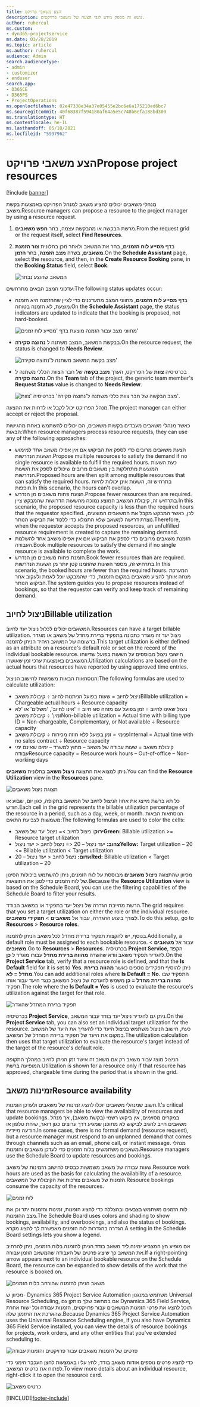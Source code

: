 ```yaml
---
title: הצע משאבי פרויקט
description: נושא זה מספק מידע לגבי הצעה של משאבי פרויקטים.
author: ruhercul
ms.custom:
- dyn365-projectservice
ms.date: 03/28/2019
ms.topic: article
ms.author: ruhercul
audience: Admin
search.audienceType:
- admin
- customizer
- enduser
search.app:
- D365CE
- D365PS
- ProjectOperations
ms.openlocfilehash: 02e47338e34a37e05455e2bc6e6a175210ed6bc7
ms.sourcegitcommit: 40f68387f594180af64a5e5c748b6efa188bd300
ms.translationtype: HT
ms.contentlocale: he-IL
ms.lasthandoff: 05/10/2021
ms.locfileid: "5997962"
---
```

# <a name="propose-project-resources"></a><span data-ttu-id="50675-103">הצע משאבי פרויקט</span><span class="sxs-lookup"><span data-stu-id="50675-103">Propose project resources</span></span>

[!include [banner](../includes/psa-now-project-operations.md)]

<span data-ttu-id="50675-104">מנהלי משאבים יכולים להציע משאב למנהל הפרויקט באמצעות בקשת משאב.</span><span class="sxs-lookup"><span data-stu-id="50675-104">Resource managers can propose a resource to the project manager by using a resource request.</span></span>

1. <span data-ttu-id="50675-105">מרשת הבקשה או מהבקשה עצמה, בחר **חפש משאבים**.</span><span class="sxs-lookup"><span data-stu-id="50675-105">From the request grid or the request itself, select **Find Resources**.</span></span>
2. <span data-ttu-id="50675-106">בדף **מסייע לוח הזמנים‬**, בחר את המשאב ולאחר מכן בחלונית **צור הזמנת משאבים**, בשדה **מצב הזמנה**, בחר **הזמן**.</span><span class="sxs-lookup"><span data-stu-id="50675-106">On the **Schedule Assistant** page, select the resource, and then, in the **Create Resource Booking** pane, in the **Booking Status** field, select **Book**.</span></span>

    ![המשאב שהוצע נבחר](media/Resource-Management-image62.png)

<span data-ttu-id="50675-108">עדכוני המצב הבאים מתרחשים:</span><span class="sxs-lookup"><span data-stu-id="50675-108">The following status updates occur:</span></span>

- <span data-ttu-id="50675-109">בדף **מסייע לוח הזמנים**, מחווני המצב מתעדכנים כדי לציין שההזמנה היא הזמנה מוצעת, לא הזמנה בטוחה.</span><span class="sxs-lookup"><span data-stu-id="50675-109">On the **Schedule Assistant** page, the status indicators are updated to indicate that the booking is proposed, not hard-booked.</span></span>

    ![מחווני מצב עבור הזמנה מוצעת בדף 'מסייע לוח זמנים'](media/Resource-Management-image63.png)

- <span data-ttu-id="50675-111">בבקשת המשאב, המצב משתנה ל **‏‫נחוצה סקירה‬**.</span><span class="sxs-lookup"><span data-stu-id="50675-111">On the resource request, the status is changed to **Needs Review**.</span></span>

    ![מצב בקשת המשאב משתנה ל'‏‫נחוצה סקירה‬'](media/Resource-Management-image64.png)

- <span data-ttu-id="50675-113">בכרטיסיה **צוות** של הפרויקט, הערך **מצב בקשה** של חבר הצוות הכללי משתנה ל **‏‫נחוצה סקירה‬**.</span><span class="sxs-lookup"><span data-stu-id="50675-113">On the **Team** tab of the project, the generic team member's **Request Status** value is changed to **Needs Review**.</span></span>

    ![מצב הבקשה של חבר צוות כללי משתנה ל'‏‫נחוצה סקירה‬' בכרטיסיה 'צוות'.](media/Resource-Management-image48.png)

<span data-ttu-id="50675-115">מנהל הפרויקט יכול לקבל או לדחות את ההצעה.</span><span class="sxs-lookup"><span data-stu-id="50675-115">The project manager can either accept or reject the proposal.</span></span>

<span data-ttu-id="50675-116">כאשר מנהלי משאבים מעבדים בקשות משאבים, הם יכולים להשתמש באחת מהגישות הבאות:</span><span class="sxs-lookup"><span data-stu-id="50675-116">When resource managers process resource requests, they can use any of the following approaches:</span></span>

- <span data-ttu-id="50675-117">הצעת משאבים מרובים כדי לספק את הביקוש אם אין אפילו משאב אחד למימוש השעות הנדרשות.</span><span class="sxs-lookup"><span data-stu-id="50675-117">Propose multiple resources to satisfy the demand if no single resource is available to fulfill the required hours.</span></span> <span data-ttu-id="50675-118">כעת השעות המוצעות מתחלקות בין משאבים מרובים שיכולים לספק את השעות הנדרשות.</span><span class="sxs-lookup"><span data-stu-id="50675-118">Proposed hours are then split among multiple resources that can satisfy the required hours.</span></span> <span data-ttu-id="50675-119">בתרחיש זה, השעות אינן יכולות להיות חופפות.</span><span class="sxs-lookup"><span data-stu-id="50675-119">In this scenario, the hours can't overlap.</span></span>
- <span data-ttu-id="50675-120">הצעת פחות משאבים מן הנדרש.</span><span class="sxs-lookup"><span data-stu-id="50675-120">Propose fewer resources than are required.</span></span> <span data-ttu-id="50675-121">בתרחיש זה, קיבולת המשאב המוצע נמוכה מהשעות הדרושות שהמבקש ציין.</span><span class="sxs-lookup"><span data-stu-id="50675-121">In this scenario, the proposed resource capacity is less than the required hours that the requestor specified.</span></span> <span data-ttu-id="50675-122">לכן, כאשר המבקש מקבל את המשאבים המוצעים, נוצרת דרישה למשאב שלא התמלא כדי ללכוד את הביקוש הנותר.</span><span class="sxs-lookup"><span data-stu-id="50675-122">Therefore, when the requestor accepts the proposed resources, an unfulfilled resource requirement is created to capture the remaining demand.</span></span>
- <span data-ttu-id="50675-123">הזמנת משאבים מרובים כדי לספק את הביקוש אם אין אפילו משאב אחד להשלמת העבודה.</span><span class="sxs-lookup"><span data-stu-id="50675-123">Book multiple resources to satisfy the demand if no single resource is available to complete the work.</span></span>
- <span data-ttu-id="50675-124">הזמנת פחות משאבים מן הנדרש.</span><span class="sxs-lookup"><span data-stu-id="50675-124">Book fewer resources than are required.</span></span> <span data-ttu-id="50675-125">בתרחיש זה, מספר השעות שהוזמנו קטן יותר מן השעות הנדרשות.</span><span class="sxs-lookup"><span data-stu-id="50675-125">In this scenario, the booked hours are fewer than the required hours.</span></span> <span data-ttu-id="50675-126">המערכת מנחה אותך להציע משאבים במקום הזמנות, כדי שהמבקש יוכל לאמת ולעקוב אחר הביקוש הנותר.</span><span class="sxs-lookup"><span data-stu-id="50675-126">The system guides you to propose resources instead of bookings, so that the requestor can verify and keep track of remaining demand.</span></span>

## <a name="billable-utilization"></a><span data-ttu-id="50675-127">ניצול לחיוב</span><span class="sxs-lookup"><span data-stu-id="50675-127">Billable utilization</span></span>

<span data-ttu-id="50675-128">המשאבים יכולים לכלול ניצול יעד לחיוב.</span><span class="sxs-lookup"><span data-stu-id="50675-128">Resources can have a target billable utilization.</span></span> <span data-ttu-id="50675-129">ניצול יעד זה מוגדר כתכונה בתפקיד ברירת מחדל של משאב או מוגדר ברשומה של המשאב היחיד הניתן להזמנה.</span><span class="sxs-lookup"><span data-stu-id="50675-129">This target utilization is either defined as an attribute on a resource's default role or set on the record of the individual bookable resource.</span></span> <span data-ttu-id="50675-130">חישובי ניצול מבוססים על השעות בפועל שדיווחו המשאבים באמצעות ערכי זמן שאושרו.</span><span class="sxs-lookup"><span data-stu-id="50675-130">Utilization calculations are based on the actual hours that resources have reported by using approved time entries.</span></span>

<span data-ttu-id="50675-131">הנוסחאות הבאות משמשות לחישוב הניצול:</span><span class="sxs-lookup"><span data-stu-id="50675-131">The following formulas are used to calculate utilization:</span></span>

- <span data-ttu-id="50675-132">ניצול לחיוב = שעות בפועל הניתנות לחיוב ÷ קיבולת משאב</span><span class="sxs-lookup"><span data-stu-id="50675-132">Billable utilization = Chargeable actual hours ÷ Resource capacity</span></span>
- <span data-ttu-id="50675-133">ניצול שאינו לחיוב = זמן בפועל עם מזהה סוג חיוב = 'אינו לחיוב', 'משלים' או 'לא זמין' ÷ קיבולת משאב</span><span class="sxs-lookup"><span data-stu-id="50675-133">Non-billable utilization = Actual time with billing type ID = Non-chargeable, Complementary, or Not available ÷ Resource capacity</span></span>
- <span data-ttu-id="50675-134">פנימי = זמן בפועל ללא חוזה מכירות ÷ קיבולת משאב</span><span class="sxs-lookup"><span data-stu-id="50675-134">Internal = Actual time with no sales contract ÷ Resource capacity</span></span>
- <span data-ttu-id="50675-135">קיבולת משאב = שעות עבודה של משאב – מחוץ למשרד – ימים שאינם ימי עבודה</span><span class="sxs-lookup"><span data-stu-id="50675-135">Resource capacity = Resource work hours – Out-of-office – Non-working days</span></span>

<span data-ttu-id="50675-136">ניתן למצוא את התצוגה **ניצול משאב** בחלונית **משאבים**.</span><span class="sxs-lookup"><span data-stu-id="50675-136">You can find the **Resource Utilization** view in the **Resources** pane.</span></span>

![תצוגת ניצול משאבים](media/Resource-Management-image65.png)

<span data-ttu-id="50675-138">כל תא ברשת מייצג את אחוז הניצול לחיוב של המשאב בתקופה, כגון יום, שבוע או חודש.</span><span class="sxs-lookup"><span data-stu-id="50675-138">Each cell in the grid represents the billable utilization percentage of the resource in a period, such as a day, week, or month.</span></span> <span data-ttu-id="50675-139">הנוסחאות הבאות משמשות לצביעת התאים:</span><span class="sxs-lookup"><span data-stu-id="50675-139">The following formulas are used to color the cells:</span></span>

- <span data-ttu-id="50675-140">**ירוק:** ניצול לחיוב \>= ניצול יעד של משאב</span><span class="sxs-lookup"><span data-stu-id="50675-140">**Green:** Billable utilization \>= Resource target utilization</span></span>
- <span data-ttu-id="50675-141">**צהוב:** יעד ניצול – 20 \<= ניצול לחיוב \< יעד ניצול</span><span class="sxs-lookup"><span data-stu-id="50675-141">**Yellow:** Target utilization – 20 \<= Billable utilization \< Target utilization</span></span>
- <span data-ttu-id="50675-142">**אדום:** ניצול לחיוב \< יעד ניצול – 20</span><span class="sxs-lookup"><span data-stu-id="50675-142">**Red:** Billable utilization \< Target utilization – 20</span></span>

<span data-ttu-id="50675-143">מכיוון שהתצוגה **ניצול משאבים** מבוססת על לוח הזמנים, ניתן להשתמש ביכולות הסינון של לוח הזמנים כדי לסנן את התוצאות.</span><span class="sxs-lookup"><span data-stu-id="50675-143">Because the **Resource Utilization** view is based on the Schedule Board, you can use the filtering capabilities of the Schedule Board to filter your results.</span></span>

<span data-ttu-id="50675-144">הרשת מחייבת הגדרה של ניצול יעד בתפקיד או במשאב הבודד.</span><span class="sxs-lookup"><span data-stu-id="50675-144">The grid requires that you set a target utilization on either the role or the individual resource.</span></span> <span data-ttu-id="50675-145">לצורך ביצוע ההגדרה, עבור אל **משאבים** \> **תפקידי משאבים**.</span><span class="sxs-lookup"><span data-stu-id="50675-145">To do this setup, go to **Resources** \> **Resource roles**.</span></span>

<span data-ttu-id="50675-146">בנוסף, יש להקצות תפקיד ברירת מחדל לכל משאב הניתן להזמנה.</span><span class="sxs-lookup"><span data-stu-id="50675-146">Additionally, a default role must be assigned to each bookable resource.</span></span> <span data-ttu-id="50675-147">עבור אל **משאבים** \> **משאבים**.</span><span class="sxs-lookup"><span data-stu-id="50675-147">Go to **Resources** \> **Resources**.</span></span> <span data-ttu-id="50675-148">בכרטיסיה **Project Service**, הקפד להגדיר תפקיד משאב וודא שהשדה **מהווה ברירת מחדל** עבורו מוגדר ל **כן**.</span><span class="sxs-lookup"><span data-stu-id="50675-148">On the **Project Service** tab, verify that a resource role is defined, and that the **Is Default** field for it is set to **Yes**.</span></span> <span data-ttu-id="50675-149">ניתן להוסיף תפקידים נוספים כאשר **מהווה ברירת מחדל = לא**.</span><span class="sxs-lookup"><span data-stu-id="50675-149">You can add additional roles where **Is Default = No**.</span></span> <span data-ttu-id="50675-150">התפקיד שבו **מהווה ברירת מחדל = כן** משמש להערכה של ניצול המשאב כנגד היעד עבור אותו תפקיד.</span><span class="sxs-lookup"><span data-stu-id="50675-150">The role where the **Is Default = Yes** is used to evaluate the resource's utilization against the target for that role.</span></span>

![תפקיד ברירת המחדל שהוגדר](media/Resource-Management-image67.png)

<span data-ttu-id="50675-152">בכרטיסיה **Project Service**, ניתן גם להגדיר ניצול יעד בודד עבור המשאב.</span><span class="sxs-lookup"><span data-stu-id="50675-152">On the **Project Service** tab, you can also set an individual target utilization for the resource.</span></span> <span data-ttu-id="50675-153">כעת, חישוב הניצול משתמש בניצול היעד כדי להעריך את היעד של המשאב במקום את היעד של תפקיד ברירת המחדל של המשאב.</span><span class="sxs-lookup"><span data-stu-id="50675-153">The utilization calculation then uses that target utilization to evaluate the resource's target instead of the target of the resource's default role.</span></span>

<span data-ttu-id="50675-154">הניצול מוצג עבור משאב רק אם משאב זה אישר זמן הניתן לחיוב במהלך התקופה המופיעה ברשת.</span><span class="sxs-lookup"><span data-stu-id="50675-154">Utilization is shown for a resource only if that resource has approved, chargeable time during the period that is shown in the grid.</span></span>

## <a name="resource-availability"></a><span data-ttu-id="50675-155">זמינות משאב</span><span class="sxs-lookup"><span data-stu-id="50675-155">Resource availability</span></span>

<span data-ttu-id="50675-156">חשוב שמנהלי משאבים יוכלו להציג זמינות של משאבים ולעדכן הזמנות.</span><span class="sxs-lookup"><span data-stu-id="50675-156">It's critical that resource managers be able to view the availability of resources and update bookings.</span></span> <span data-ttu-id="50675-157">במקרים מסוימים, אין ביקוש רשמי (בקשת משאב), אך מנהל משאבים חייב להגיב לביקוש לא מתוכנן שמגיע דרך ערוצים כגון דואר, שיחת טלפון או הודעה מיידית.</span><span class="sxs-lookup"><span data-stu-id="50675-157">In some cases, there is no formal demand (resource request), but a resource manager must respond to an unplanned demand that comes through channels such as an email, phone call, or instant message.</span></span> <span data-ttu-id="50675-158">מנהלי משאבים משתמשים בלוח הזמנים כדי לעדכן משאבים והזמנות.</span><span class="sxs-lookup"><span data-stu-id="50675-158">Resource managers use the Schedule Board to update resources and bookings.</span></span>

<span data-ttu-id="50675-159">שעות עבודה של משאב משמשות כבסיס לחישוב הזמינות של משאב.</span><span class="sxs-lookup"><span data-stu-id="50675-159">Resource work hours are used as the basis for calculating the availability of a resource.</span></span> <span data-ttu-id="50675-160">הזמנות של משאבים צורכות את הקיבולת של המשאבים.</span><span class="sxs-lookup"><span data-stu-id="50675-160">Resource bookings consume the capacity of the resources.</span></span>

![לוח זמנים](media/Resource-Management-image68.png)

<span data-ttu-id="50675-162">לוח הזמנים משתמש בצבעים ובהצללה כדי להציג הזמנות, זמינות והזמנות יתר וכן את מצב ההזמנות.</span><span class="sxs-lookup"><span data-stu-id="50675-162">The Schedule Board uses colors and shading to show bookings, availability, and overbookings, and also the status of bookings.</span></span> <span data-ttu-id="50675-163">הגדרה בהגדרות לוח הזמנים מאפשרת לך להציג מקרא.</span><span class="sxs-lookup"><span data-stu-id="50675-163">A setting in the Schedule Board settings lets you show a legend.</span></span>

<span data-ttu-id="50675-164">אם מופיע חץ המצביע ימינה ליד משאב בודד הניתן להזמנה בלוח הזמנים, ניתן להרחיב את המשאב כך שיציג פרטים של העבודה שהמשאב הוזמן עבורה.</span><span class="sxs-lookup"><span data-stu-id="50675-164">If a right-pointing arrow appears next to an individual bookable resource on the Schedule Board, the resource can be expanded to show details of the work that the resource is booked on.</span></span>

![משאב הניתן להזמנה שהורחב בלוח הזמנים](media/Resource-Management-image69.png)

<span data-ttu-id="50675-166">מכיוון ש- Dynamics 365 Project Service Automation משתמש במנגנון Universal Resource Scheduling, אם במחשב שלך מותקן גם Dynamics 365 Field Service, תוכל להציג את פרטי הזמנות המשאבים עבור פרויקטים, הזמנות עבודה וכל ישות אחרת שהארכת את התזמון שלה.</span><span class="sxs-lookup"><span data-stu-id="50675-166">Because Dynamics 365 Project Service Automation uses the Universal Resource Scheduling engine, if you also have Dynamics 365 Field Service installed, you can view the details of resource bookings for projects, work orders, and any other entities that you've extended scheduling to.</span></span>

![פרטים של הזמנות משאבים עבור פרויקטים והזמנות עבודה](media/Resource-Management-image70.png)

<span data-ttu-id="50675-168">כדי להציג פרטים נוספים אודות משאב בודד, לחץ עליו באמצעות לחצן העכבר הימני כדי לפתוח את כרטיס המשאב.</span><span class="sxs-lookup"><span data-stu-id="50675-168">To view more details about an individual resource, right-click it to open the resource card.</span></span>

![כרטיס משאב](media/Resource-Management-image71.png)


[!INCLUDE[footer-include](../includes/footer-banner.md)]